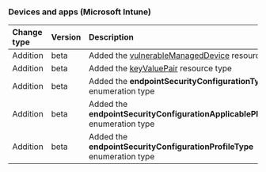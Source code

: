 ### Devices and apps (Microsoft Intune)

| **Change type** | **Version** | **Description** |
|:---|:---|:---|
|Addition|beta|Added the [vulnerableManagedDevice](/graph/api/resources/intune-vulnerableManagedDevice?view=graph-rest-beta) resource type|
|Addition|beta|Added the [keyValuePair](/graph/api/resources/intune-keyValuePair?view=graph-rest-beta) resource type|
|Addition|beta|Added the **endpointSecurityConfigurationType** enumeration type|
|Addition|beta|Added the **endpointSecurityConfigurationApplicablePlatform** enumeration type|
|Addition|beta|Added the **endpointSecurityConfigurationProfileType** enumeration type|
